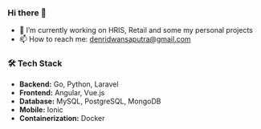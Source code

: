 ### Hi there 👋

- 🔭 I’m currently working on HRIS, Retail and some my personal projects
- 📫 How to reach me: denridwansaputra@gmail.com

### 🛠 Tech Stack
- **Backend:** Go, Python, Laravel
- **Frontend:** Angular, Vue.js
- **Database:** MySQL, PostgreSQL, MongoDB
- **Mobile:** Ionic
- **Containerization:** Docker
